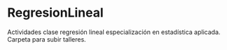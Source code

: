 # RegresionLineal
Actividades clase regresión lineal especialización en estadística aplicada. 
Carpeta para subir talleres. 